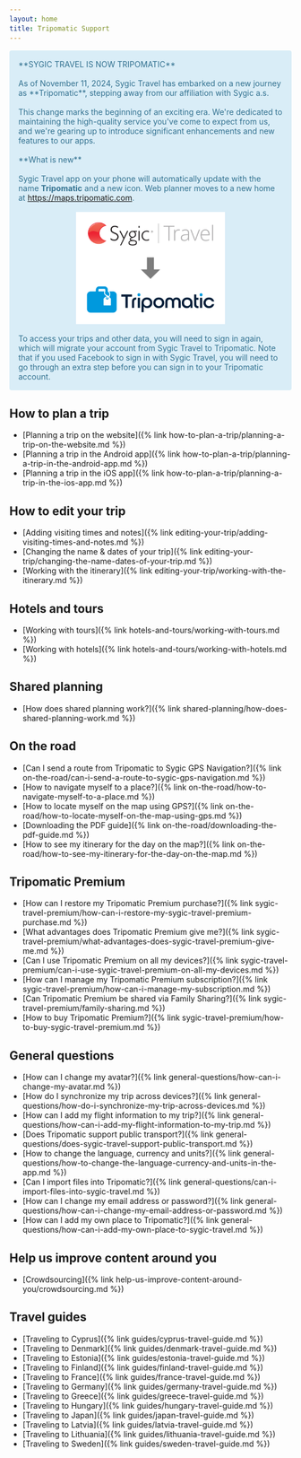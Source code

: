 ```yaml
---
layout: home
title: Tripomatic Support
---
```



<div markdown="span" style="margin-bottom: 10px; margin-top: 10px; overflow: hidden; color: #31708f; background-color: #d9edf7; border-color: #bce8f1; padding: 15px; border: 1px solid transparent; border-radius: 4px;">
**SYGIC TRAVEL IS NOW TRIPOMATIC**
<br />
<br />
As of November 11, 2024, Sygic Travel has embarked on a new journey as **Tripomatic**, stepping away from our affiliation with Sygic a.s.
<br />
<br />
This change marks the beginning of an exciting era. We're dedicated to maintaining the high-quality service you've come to expect from us, and we're gearing up to introduce significant enhancements and new features to our apps.
<br />
<br />
**What is new**
<br />
<br />
Sygic Travel app on your phone will automatically update with the name <strong>Tripomatic</strong> and a new icon. Web planner moves to a new home at <a href="https://maps.tripomatic.com">https://maps.tripomatic.com</a>.
<br />
<br />
<img src="/assets/logo/rebranding.png" height="200px" style="display: block; margin: 0 auto;"/>
<br />
To access your trips and other data, you will need to sign in again, which will migrate your account from Sygic Travel to Tripomatic. Note that if you used Facebook to sign in with Sygic Travel, you will need to go through an extra step before you can sign in to your Tripomatic account.
<br />
</div>


## How to plan a trip
- [Planning a trip on the website]({% link how-to-plan-a-trip/planning-a-trip-on-the-website.md %})
- [Planning a trip in the Android app]({% link how-to-plan-a-trip/planning-a-trip-in-the-android-app.md %})
- [Planning a trip in the iOS app]({% link how-to-plan-a-trip/planning-a-trip-in-the-ios-app.md %})

## How to edit your trip
- [Adding visiting times and notes]({% link editing-your-trip/adding-visiting-times-and-notes.md %})
- [Changing the name & dates of your trip]({% link editing-your-trip/changing-the-name-dates-of-your-trip.md %})
- [Working with the itinerary]({% link editing-your-trip/working-with-the-itinerary.md %})

## Hotels and tours
- [Working with tours]({% link hotels-and-tours/working-with-tours.md %})
- [Working with hotels]({% link hotels-and-tours/working-with-hotels.md %})

## Shared planning
- [How does shared planning work?]({% link shared-planning/how-does-shared-planning-work.md %})

## On the road
- [Can I send a route from Tripomatic to Sygic GPS Navigation?]({% link on-the-road/can-i-send-a-route-to-sygic-gps-navigation.md %})
- [How to navigate myself to a place?]({% link on-the-road/how-to-navigate-myself-to-a-place.md %})
- [How to locate myself on the map using GPS?]({% link on-the-road/how-to-locate-myself-on-the-map-using-gps.md %})
- [Downloading the PDF guide]({% link on-the-road/downloading-the-pdf-guide.md %})
- [How to see my itinerary for the day on the map?]({% link on-the-road/how-to-see-my-itinerary-for-the-day-on-the-map.md %})

## Tripomatic Premium
- [How can I restore my Tripomatic Premium purchase?]({% link sygic-travel-premium/how-can-i-restore-my-sygic-travel-premium-purchase.md %})
- [What advantages does Tripomatic Premium give me?]({% link sygic-travel-premium/what-advantages-does-sygic-travel-premium-give-me.md %})
- [Can I use Tripomatic Premium on all my devices?]({% link sygic-travel-premium/can-i-use-sygic-travel-premium-on-all-my-devices.md %})
- [How can I manage my Tripomatic Premium subscription?]({% link sygic-travel-premium/how-can-i-manage-my-subscription.md %})
- [Can Tripomatic Premium be shared via Family Sharing?]({% link sygic-travel-premium/family-sharing.md %})
- [How to buy Tripomatic Premium?]({% link sygic-travel-premium/how-to-buy-sygic-travel-premium.md %})

## General questions
- [How can I change my avatar?]({% link general-questions/how-can-i-change-my-avatar.md %})
- [How do I synchronize my trip across devices?]({% link general-questions/how-do-i-synchronize-my-trip-across-devices.md %})
- [How can I add my flight information to my trip?]({% link general-questions/how-can-i-add-my-flight-information-to-my-trip.md %})
- [Does Tripomatic support public transport?]({% link general-questions/does-sygic-travel-support-public-transport.md %})
- [How to change the language, currency and units?]({% link general-questions/how-to-change-the-language-currency-and-units-in-the-app.md %})
- [Can I import files into Tripomatic?]({% link general-questions/can-i-import-files-into-sygic-travel.md %})
- [How can I change my email address or password?]({% link general-questions/how-can-i-change-my-email-address-or-password.md %})
- [How can I add my own place to Tripomatic?]({% link general-questions/how-can-i-add-my-own-place-to-sygic-travel.md %})

## Help us improve content around you
- [Crowdsourcing]({% link help-us-improve-content-around-you/crowdsourcing.md %})

## Travel guides
- [Traveling to Cyprus]({% link guides/cyprus-travel-guide.md %})
- [Traveling to Denmark]({% link guides/denmark-travel-guide.md %})
- [Traveling to Estonia]({% link guides/estonia-travel-guide.md %})
- [Traveling to Finland]({% link guides/finland-travel-guide.md %})
- [Traveling to France]({% link guides/france-travel-guide.md %})
- [Traveling to Germany]({% link guides/germany-travel-guide.md %})
- [Traveling to Greece]({% link guides/greece-travel-guide.md %})
- [Traveling to Hungary]({% link guides/hungary-travel-guide.md %})
- [Traveling to Japan]({% link guides/japan-travel-guide.md %})
- [Traveling to Latvia]({% link guides/latvia-travel-guide.md %})
- [Traveling to Lithuania]({% link guides/lithuania-travel-guide.md %})
- [Traveling to Sweden]({% link guides/sweden-travel-guide.md %})
